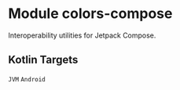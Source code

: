 # Module colors-compose

Interoperability utilities for Jetpack Compose.

## Kotlin Targets

`JVM`
`Android`
